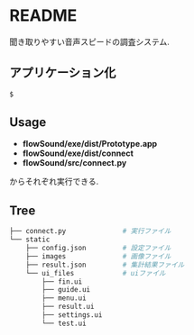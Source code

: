 # README

聞き取りやすい音声スピードの調査システム.

## アプリケーション化

``` sh
$
```

## Usage

- **flowSound/exe/dist/Prototype.app**
- **flowSound/exe/dist/connect**
- **flowSound/src/connect.py**

からそれぞれ実行できる.

## Tree

``` sh
├── connect.py              # 実行ファイル
└── static
    ├── config.json         # 設定ファイル
    ├── images              # 画像ファイル
    ├── result.json         # 集計結果ファイル
    └── ui_files            # uiファイル
        ├── fin.ui
        ├── guide.ui
        ├── menu.ui
        ├── result.ui
        ├── settings.ui
        └── test.ui
```
